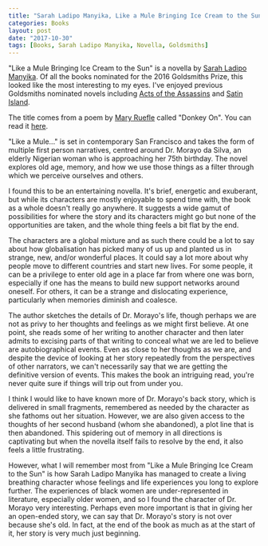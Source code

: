 ```yaml
---
title: "Sarah Ladipo Manyika, Like a Mule Bringing Ice Cream to the Sun"
categories: Books
layout: post
date: "2017-10-30"
tags: [Books, Sarah Ladipo Manyika, Novella, Goldsmiths]
---
```

"Like a Mule Bringing Ice Cream to the Sun" is a novella by [Sarah Ladipo Manyika](http://www.sarahladipomanyika.com). Of all the books nominated for the 2016 Goldsmiths Prize, this looked like the most interesting to my eyes. I've enjoyed previous Goldsmiths nominated novels including [Acts of the Assassins](acts-of-the-assassins-richard-beard) and [Satin Island](satin-island-tom-mccarthy-review). 

The title comes from a poem by [Mary Ruefle](https://www.poets.org/poetsorg/poet/mary-ruefle) called "Donkey On". You can read it [here](http://thegreatnothingof1987.blogspot.co.uk/2014/02/donkey-on-by-mary-ruefle.html).

"Like a Mule..." is set in contemporary San Francisco and takes the form of multiple first person narratives, centred around Dr. Morayo da Silva, an elderly Nigerian woman who is approaching her 75th birthday. The novel explores old age, memory, and how we use those things as a filter through which we perceive ourselves and others.

I found this to be an entertaining novella. It's brief, energetic and exuberant, but while its characters are mostly enjoyable to spend time with, the book as a whole doesn't really go anywhere. It suggests a wide gamut of possibilities for where the story and its characters might go but none of the opportunities are taken, and the whole thing feels a bit flat by the end.

The characters are a global mixture and as such there could be a lot to say about how globalisation has picked many of us up and planted us in strange, new, and/or wonderful places. It could say a lot more about why people move to different countries and start new lives. For some people, it can be a privilege to enter old age in a place far from where one was born, especially if one has the means to build new support networks around oneself. For others, it can be a strange and dislocating experience, particularly when memories diminish and coalesce.

The author sketches the details of Dr. Morayo's life, though perhaps we are not as privy to her thoughts and feelings as we might first believe. At one point, she reads some of her writing to another character and then later admits to excising parts of that writing to conceal what we are led to believe are autobiographical events. Even as close to her thoughts as we are, and despite the device of looking at her story repeatedly from the perspectives of other narrators, we can't necessarily say that we are getting the definitive version of events. This makes the book an intriguing read, you're never quite sure if things will trip out from under you.

I think I would like to have known more of Dr. Morayo's back story, which is delivered in small fragments, remembered as needed by the character as she fathoms out her situation. However, we are also given access to the thoughts of her second husband (whom she abandoned), a plot line that is then abandoned. This spidering out of memory in all directions is captivating but when the novella itself fails to resolve by the end, it also feels a little frustrating.

However, what I will remember most from "Like a Mule Bringing Ice Cream to the Sun" is how Sarah Ladipo Manyika has managed to create a living breathing character whose feelings and life experiences you long to explore further. The experiences of black women are under-represented in literature, especially older women, and so I found the character of Dr. Morayo very interesting. Perhaps even more important is that in giving her an open-ended story, we can say that Dr. Morayo's story is not over because she's old. In fact, at the end of the book as much as at the start of it, her story is very much just beginning.